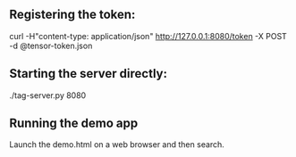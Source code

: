 ## Registering the token:

curl -H"content-type: application/json" http://127.0.0.1:8080/token -X POST -d @tensor-token.json 



## Starting the server directly:

./tag-server.py 8080


## Running the demo app

Launch the demo.html on a web browser and then search.


